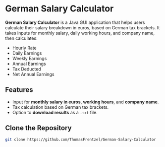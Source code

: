 # German Salary Calculator

**German Salary Calculator** is a Java GUI application that helps users calculate their salary breakdown in euros, based on German tax brackets. It takes inputs for monthly salary, daily working hours, and company name, then calculates:

- Hourly Rate
- Daily Earnings
- Weekly Earnings
- Annual Earnings
- Tax Deducted
- Net Annual Earnings

## Features

- Input for **monthly salary in euros**, **working hours**, and **company name**.
- Tax calculation based on German tax brackets.
- Option to **download results** as a `.txt` file.

## Clone the Repository

```bash
git clone https://github.com/ThomasFrentzel/German-Salary-Calculator
```
